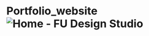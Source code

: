 # Portfolio_website![Home - FU Design Studio](https://github.com/user-attachments/assets/acb2810c-a72c-4312-8521-ad1feeac0071)
